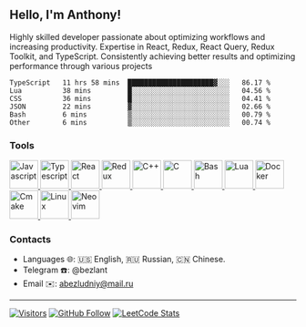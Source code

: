 ## Hello, I'm Anthony!
 
Highly skilled developer passionate about optimizing workflows and increasing productivity. Expertise in React, Redux, React Query, Redux Toolkit, and TypeScript. Consistently achieving better results and optimizing performance through various projects

<!--START_SECTION:waka-->

```text
TypeScript   11 hrs 58 mins  █████████████████████▓░░░   86.17 %
Lua          38 mins         █░░░░░░░░░░░░░░░░░░░░░░░░   04.56 %
CSS          36 mins         █░░░░░░░░░░░░░░░░░░░░░░░░   04.41 %
JSON         22 mins         ▓░░░░░░░░░░░░░░░░░░░░░░░░   02.66 %
Bash         6 mins          ▒░░░░░░░░░░░░░░░░░░░░░░░░   00.79 %
Other        6 mins          ▒░░░░░░░░░░░░░░░░░░░░░░░░   00.74 %
```

<!--END_SECTION:waka-->

### Tools
<a href="https://javascript.info/">
  <img src="https://upload.wikimedia.org/wikipedia/commons/thumb/9/99/Unofficial_JavaScript_logo_2.svg/1200px-Unofficial_JavaScript_logo_2.svg.png" alt="Javascript" width="50"/>
</a>
<a href="https://www.typescriptlang.org/">
  <img src="https://raw.githubusercontent.com/maciejkorsan/typescript-blue/master/logo.svg?sanitize=true" alt="Typescript" width="50"/>
</a>
<a href="https://reactjs.org/">
  <img src="https://upload.wikimedia.org/wikipedia/commons/thumb/a/a7/React-icon.svg/2300px-React-icon.svg.png" alt="React" width="50"/>
</a>
<a href="https://redux-toolkit.js.org/">
  <img src="https://d33wubrfki0l68.cloudfront.net/0834d0215db51e91525a25acf97433051f280f2f/c30f5/img/redux.svg" alt="Redux" width="50"/>
</a>
<a href="https://isocpp.org/">
  <img src="https://i.imgur.com/Ao2P8iG.png" alt="C++" width="50"/>
</a>
<a href="https://en.wikipedia.org/wiki/C_(programming_language)">
  <img src="https://i.imgur.com/zINUxVf.png" alt="C" width="50"/>
</a>
<a href="https://www.wikiwand.com/en/Bash_(Unix_shell)">
  <img src="https://upload.wikimedia.org/wikipedia/commons/thumb/4/4b/Bash_Logo_Colored.svg/1024px-Bash_Logo_Colored.svg.png" alt="Bash" height="50"/>
</a>
<a href="https://www.lua.org/">
  <img src="https://upload.wikimedia.org/wikipedia/commons/thumb/c/cf/Lua-Logo.svg/900px-Lua-Logo.svg.png" alt="Lua" height="50"/>
</a>
<a href="https://www.docker.com/">
  <img src="https://i.imgur.com/VyjCJuz.png" alt="Docker" height="50"/>
</a>
<a href="https://cmake.org/">
  <img src="https://upload.wikimedia.org/wikipedia/commons/thumb/1/13/Cmake.svg/800px-Cmake.svg.png" alt="Cmake" height="50"/>
</a>
<a href="https://en.wikipedia.org/wiki/Linux">
  <img src="https://upload.wikimedia.org/wikipedia/commons/thumb/3/35/Tux.svg/1200px-Tux.svg.png" alt="Linux" height="50"/>
</a>
<a href="https://neovim.io/">
  <img src="https://upload.wikimedia.org/wikipedia/commons/thumb/0/07/Neovim-mark-flat.svg/196px-Neovim-mark-flat.svg.png" alt="Neovim" height="50"/>
</a>


### Contacts
- Languages 🌐: 🇺🇸 English, 🇷🇺 Russian, 🇨🇳 Chinese.
- Telegram ☎️: @bezlant
- Email ✉️: abezludniy@mail.ru
---
[![Visitors](https://shields-io-visitor-counter.herokuapp.com/badge?page=bezlant.bezlant&label=visitors&logo=Codeforces&style=for-the-badge&labelColor=black&color=forestgreen)](https://www.youtube.com/watch?v=dQw4w9WgXcQ)
[![GitHub Follow](https://img.shields.io/github/followers/bezlant?label=follow&logo=github&style=for-the-badge&labelColor=black)](https://github.com/bezlant)
[![LeetCode Stats](https://img.shields.io/badge/dynamic/json?style=for-the-badge&labelColor=black&color=darkorange&label=Solved&query=solvedOverTotal&url=https%3A%2F%2Fleetcode-badge.vercel.app%2Fapi%2Fusers%2Fbezlant&logo=leetcode&logoColor=yellow)](https://leetcode.com/bezlant/)
